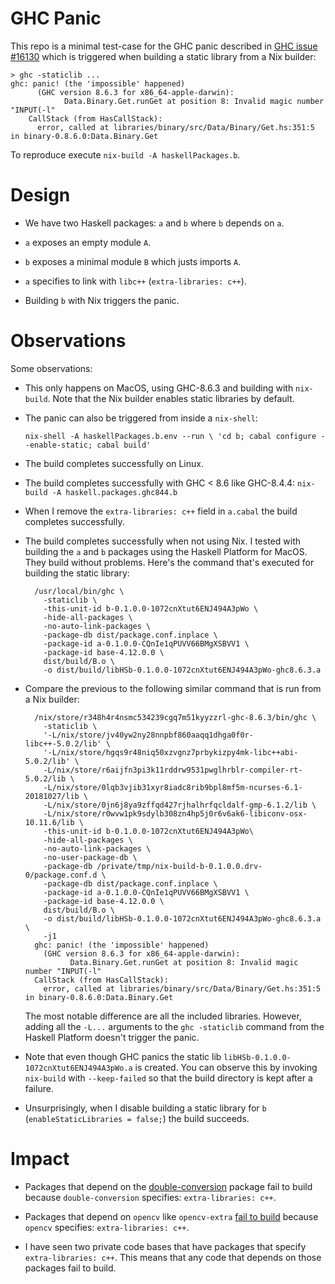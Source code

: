 GHC Panic
=========

This repo is a minimal test-case for the GHC panic described in [GHC
issue #16130](https://ghc.haskell.org/trac/ghc/ticket/16130) which is triggered
when building a static library from a Nix builder:

    > ghc -staticlib ...
    ghc: panic! (the 'impossible' happened)
          (GHC version 8.6.3 for x86_64-apple-darwin):
                Data.Binary.Get.runGet at position 8: Invalid magic number "INPUT(-l"
        CallStack (from HasCallStack):
          error, called at libraries/binary/src/Data/Binary/Get.hs:351:5 in binary-0.8.6.0:Data.Binary.Get

To reproduce execute `nix-build -A haskellPackages.b`.


Design
======

* We have two Haskell packages: `a` and `b` where `b` depends on `a`.

* `a` exposes an empty module `A`.

* `b` exposes a minimal module `B` which justs imports `A`.

* `a` specifies to link with `libc++` (`extra-libraries: c++`).

* Building `b` with Nix triggers the panic.


Observations
============

Some observations:

* This only happens on MacOS, using GHC-8.6.3 and building with
  `nix-build`. Note that the Nix builder enables static libraries by default.

* The panic can also be triggered from inside a `nix-shell`:

  `nix-shell -A haskellPackages.b.env --run \
    'cd b; cabal configure --enable-static; cabal build'`

* The build completes successfully on Linux.

* The build completes successfully with GHC < 8.6 like GHC-8.4.4:
  `nix-build -A haskell.packages.ghc844.b`

* When I remove the `extra-libraries: c++` field in `a.cabal` the build
  completes successfully.

* The build completes successfully when not using Nix. I tested with building
  the `a` and `b` packages using the Haskell Platform for MacOS. They build
  without problems. Here's the command that's executed for building the static
  library:

        /usr/local/bin/ghc \
          -staticlib \
          -this-unit-id b-0.1.0.0-1072cnXtut6ENJ494A3pWo \
          -hide-all-packages \
          -no-auto-link-packages \
          -package-db dist/package.conf.inplace \
          -package-id a-0.1.0.0-CQnIe1qPUVV66BMgXSBVV1 \
          -package-id base-4.12.0.0 \
          dist/build/B.o \
          -o dist/build/libHSb-0.1.0.0-1072cnXtut6ENJ494A3pWo-ghc8.6.3.a

* Compare the previous to the following similar command that is run from a Nix
  builder:

        /nix/store/r348h4r4nsmc534239cgq7m51kyyzzrl-ghc-8.6.3/bin/ghc \
          -staticlib \
          '-L/nix/store/jv40yw2ny28nnpbf860aaqq1dhga0f0r-libc++-5.0.2/lib' \
          '-L/nix/store/hgqs9r48niq50xzvgnz7prbykizpy4mk-libc++abi-5.0.2/lib' \
          -L/nix/store/r6aijfn3pi3k11rddrw9531pwglhrblr-compiler-rt-5.0.2/lib \
          -L/nix/store/0lqb3vjib31xyr8iadc8rib9bpl8mf5m-ncurses-6.1-20181027/lib \
          -L/nix/store/0jn6j8ya9zffqd427rjhalhrfqcldalf-gmp-6.1.2/lib \
          -L/nix/store/r0wvw1pk9sdylb308zn4hp5j0r6v6ak6-libiconv-osx-10.11.6/lib \
          -this-unit-id b-0.1.0.0-1072cnXtut6ENJ494A3pWo\
          -hide-all-packages \
          -no-auto-link-packages \
          -no-user-package-db \
          -package-db /private/tmp/nix-build-b-0.1.0.0.drv-0/package.conf.d \
          -package-db dist/package.conf.inplace \
          -package-id a-0.1.0.0-CQnIe1qPUVV66BMgXSBVV1 \
          -package-id base-4.12.0.0 \
          dist/build/B.o \
          -o dist/build/libHSb-0.1.0.0-1072cnXtut6ENJ494A3pWo-ghc8.6.3.a \
          -j1
        ghc: panic! (the 'impossible' happened)
          (GHC version 8.6.3 for x86_64-apple-darwin):
                Data.Binary.Get.runGet at position 8: Invalid magic number "INPUT(-l"
        CallStack (from HasCallStack):
          error, called at libraries/binary/src/Data/Binary/Get.hs:351:5 in binary-0.8.6.0:Data.Binary.Get

  The most notable difference are all the included libraries. 
  However, adding all the `-L...` arguments to the `ghc -staticlib` command 
  from the Haskell Platform doesn't trigger the panic.

* Note that even though GHC panics the static lib
  `libHSb-0.1.0.0-1072cnXtut6ENJ494A3pWo.a` is created. You can observe this by
  invoking `nix-build` with `--keep-failed` so that the build directory is kept
  after a failure.

* Unsurprisingly, when I disable building a static library for `b`
  (`enableStaticLibraries = false;`) the build succeeds.


Impact
======

* Packages that depend on the
  [double-conversion](http://hackage.haskell.org/package/double-conversion)
  package fail to build because `double-conversion` specifies:
  `extra-libraries: c++`.

* Packages that depend on `opencv` like `opencv-extra` [fail to
  build](https://github.com/LumiGuide/haskell-opencv/issues/138)
  because `opencv` specifies: `extra-libraries: c++`.

* I have seen two private code bases that have packages that specify
  `extra-libraries: c++`. This means that any code that depends on
  those packages fail to build.

